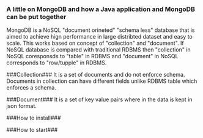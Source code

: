 ### A little on MongoDB and how a Java application and MongoDB can be put together ###

MongoDB is a NoSQL "document orineted" "schema less" database that is aimed to achieve hign performance in large distribted dataset and easy to scale. This works based on concept of "collection" and "document". If NoSQL database is compared with traditional RDBMS then "collection" in NoSQL coresponsds to "table" in RDBMS and "document" in NoSQL corresponds to "row/tupple" in RDBMS.

###Collection###
It is a set of documents and do not enforce schema. Documents in collection can have different fields unlike RDBMS table which enforces a schema.

###Document###
It is a set of key value pairs where in the data is kept in json format.

###How to install###

###How to start###




